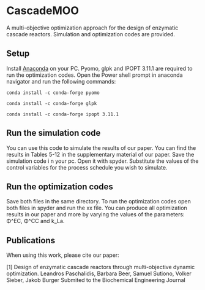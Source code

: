 # CascadeMOO
A multi-objective optimization approach for the design of enzymatic cascade reactors. 
Simulation and optimization codes are provided.

## Setup
Install [Anaconda](https://www.anaconda.com/products/individual) on your PC.
Pyomo, glpk and IPOPT 3.11.1 are required to run the optimization codes. Open the 
Power shell prompt in anaconda navigator and run the following commands:
 
`conda install -c conda-forge pyomo`

`conda install -c conda-forge glpk`

`conda install -c conda-forge ipopt 3.11.1 `

## Run the simulation code
You can use this code to simulate the results of our paper. You can find the results 
in Tables 5-12 in the supplementary material of our paper. Save the simulation code i
n your pc. Open it with spyder. Substitute the values of the control variables for 
the process schedule you wish to simulate. 

## Run the optimization codes
Save both files in the same directory. To run the optimization codes open both
files in spyder and run the xx file. You can produce all optimization results in our
paper and more by varying the values of the parameters: Φ^EC, Φ^CC and k_La.

## Publications
When using this work, please cite our paper:

[1] Design of enzymatic cascade reactors through multi-objective dynamic optimization.
Leandros Paschalidis, Barbara Beer, Samuel Sutiono, Volker Sieber, Jakob Burger
Submited to the Biochemical Engineering Journal 
